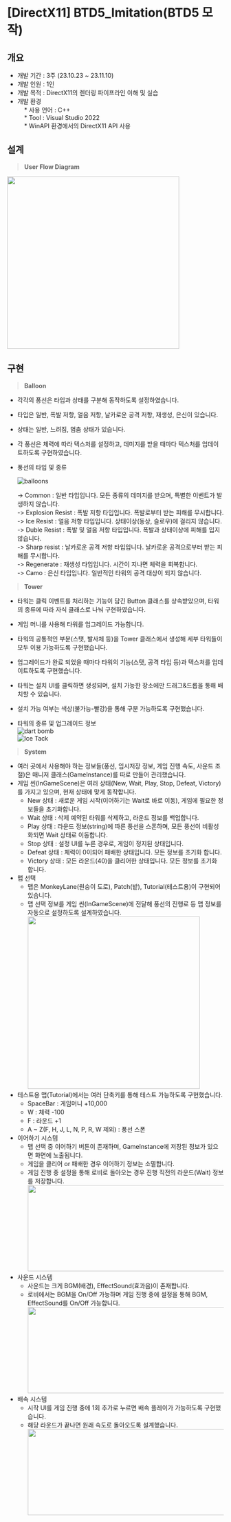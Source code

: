# [DirectX11] BTD5_Imitation(BTD5 모작)
## 개요
- 개발 기간 : 3주 (23.10.23 ~ 23.11.10)
- 개발 인원 : 1인
- 개발 목적 : DirectX11의 렌더링 파이프라인 이해 및 실습
- 개발 환경    
&nbsp;&nbsp;&nbsp;&nbsp;* 사용 언어 : C++    
&nbsp;&nbsp;&nbsp;&nbsp;* Tool : Visual Studio 2022    
&nbsp;&nbsp;&nbsp;&nbsp;* WinAPI 환경에서의 DirectX11 API 사용

## 설계
> **User Flow Diagram**
      
<img src="https://github.com/LeeTaehuny/BTD5_Imitation/assets/105622632/01886721-df9b-4a8f-ac65-2736ea558342" width="400" height="400"/>

## 구현
> **Balloon**

- 각각의 풍선은 타입과 상태를 구분해 동작하도록 설정하였습니다.
- 타입은 일반, 폭발 저항, 얼음 저항, 날카로운 공격 저항, 재생성, 은신이 있습니다.
- 상태는 일반, 느려짐, 멈춤 상태가 있습니다.
- 각 풍선은 체력에 따라 텍스처를 설정하고, 데미지를 받을 때마다 텍스처를 업데이트하도록 구현하였습니다.
    
- 풍선의 타입 및 종류
    
    ![balloons](https://github.com/seungdo1234/Game_Portfolio/assets/105622632/cb56c316-a06d-4d9d-a195-6eae00b2853a)    
       
    -> Common : 일반 타입입니다. 모든 종류의 데미지를 받으며, 특별한 이벤트가 발생하지 않습니다.    
    -> Explosion Resist : 폭발 저항 타입입니다. 폭발로부터 받는 피해를 무시합니다.      
    -> Ice Resist : 얼음 저항 타입입니다. 상태이상(동상, 슬로우)에 걸리지 않습니다.       
    -> Duble Resist : 폭발 및 얼음 저항 타입입니다. 폭발과 상태이상에 피해를 입지 않습니다.       
    -> Sharp resist : 날카로운 공격 저항 타입입니다. 날카로운 공격으로부터 받는 피해를 무시합니다.        
    -> Regenerate : 재생성 타입입니다. 시간이 지나면 체력을 회복합니다.        
    -> Camo : 은신 타입입니다. 일반적인 타워의 공격 대상이 되지 않습니다.    
    
> **Tower**

- 타워는 클릭 이벤트를 처리하는 기능이 담긴 Button 클래스를 상속받았으며, 타워의 종류에 따라 자식 클래스로 나눠 구현하였습니다.
- 게임 머니를 사용해 타워를 업그레이드 가능합니다.
- 타워의 공통적인 부분(스탯, 발사체 등)을 Tower 클래스에서 생성해 세부 타워들이 모두 이용 가능하도록 구현했습니다.
- 업그레이드가 완료 되었을 때마다 타워의 기능(스탯, 공격 타입 등)과 텍스처를 업데이트하도록 구현했습니다.
- 타워는 설치 UI를 클릭하면 생성되며, 설치 가능한 장소에만 드래그&드롭을 통해 배치할 수 있습니다.
- 설치 가능 여부는 색상(불가능-빨강)을 통해 구분 가능하도록 구현했습니다.

- 타워의 종류 및 업그레이드 정보    
    ![dart bomb](https://github.com/LeeTaehuny/BTD5_Imitation/assets/105622632/e4fcab86-2772-4451-95f8-d1dfda3bb849)     
    ![Ice Tack](https://github.com/LeeTaehuny/BTD5_Imitation/assets/105622632/be074bdd-d774-4781-a468-355da7ff1963)

> **System**

- 여러 곳에서 사용해야 하는 정보들(풍선, 임시저장 정보, 게임 진행 속도, 사운드 조절)은 매니저 클래스(GameInstance)를 따로 만들어 관리했습니다.
- 게임 씬(InGameScene)은 여러 상태(New, Wait, Play, Stop, Defeat, Victory)를 가지고 있으며, 현재 상태에 맞게 동작합니다.    
    * New 상태 : 새로운 게임 시작(이어하기는 Wait로 바로 이동), 게임에 필요한 정보들을 초기화합니다.    
    * Wait 상태 : 삭제 예약된 타워를 삭제하고, 라운드 정보를 백업합니다.
    * Play 상태 : 라운드 정보(string)에 따른 풍선을 스폰하며, 모든 풍선이 비활성화되면 Wait 상태로 이동합니다.
    * Stop 상태 : 설정 UI를 누른 경우로, 게임이 정지된 상태입니다.
    * Defeat 상태 : 체력이 0이되어 패배한 상태입니다. 모든 정보를 초기화 합니다.
    * Victory 상태 : 모든 라운드(40)을 클리어한 상태입니다. 모든 정보를 초기화 합니다.
- 맵 선택
    * 맵은 MonkeyLane(원숭이 도로), Patch(밭), Tutorial(테스트용)이 구현되어 있습니다.
    * 맵 선택 정보를 게임 씬(InGameScene)에 전달해 풍선의 진행로 등 맵 정보를 자동으로 설정하도록 설계하였습니다.    
        <img src="https://github.com/LeeTaehuny/BTD5_Imitation/assets/105622632/66c32fa1-9ddb-4685-a72e-9fc211c40d9e" width="400" height="400"/>
- 테스트용 맵(Tutorial)에서는 여러 단축키를 통해 테스트 가능하도록 구현했습니다.
    * SpaceBar : 게임머니 +10,000
    * W : 체력 -100
    * F : 라운드 +1
    * A ~ Z(F, H, J, L, N, P, R, W 제외) : 풍선 스폰
- 이어하기 시스템
    * 맵 선택 중 이어하기 버튼이 존재하며, GameInstance에 저장된 정보가 있으면 화면에 노출됩니다.
    * 게임을 클리어 or 패배한 경우 이어하기 정보는 소멸합니다.
    * 게임 진행 중 설정을 통해 로비로 돌아오는 경우 진행 직전의 라운드(Wait) 정보를 저장합니다.
        <img src="https://github.com/LeeTaehuny/BTD5_Imitation/assets/105622632/4cd4d39d-dad1-44eb-b276-be3de072c9c5" width="600" height="200"/>
- 사운드 시스템
    * 사운드는 크게 BGM(배경), EffectSound(효과음)이 존재합니다.
    * 로비에서는 BGM을 On/Off 가능하며 게임 진행 중에 설정을 통해 BGM, EffectSound를 On/Off 가능합니다.
        <img src="https://github.com/LeeTaehuny/BTD5_Imitation/assets/105622632/9d61c738-2d25-4bf4-8119-02751a27b387" width="600" height="200"/>
- 배속 시스템
    * 시작 UI를 게임 진행 중에 1회 추가로 누르면 배속 플레이가 가능하도록 구현했습니다.
    * 해당 라운드가 끝나면 원래 속도로 돌아오도록 설계했습니다.
        <img src="https://github.com/LeeTaehuny/BTD5_Imitation/assets/105622632/fa54945d-b954-4601-949b-2605e93c64f8" width="700" height="200"/>
